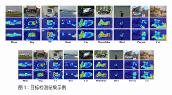 ![图例：示例图片](f-vis.jpg)
<figure>
  <img src="f-vis.jpg" width="500"/>
  <figcaption>图 1：目标检测结果示例</figcaption>
</figure>
